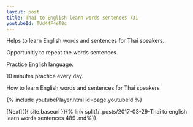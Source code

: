 ```yaml
---
layout: post
title: Thai to English learn words sentences 731 
youtubeId: TUd44F4eT8c
---
```

 
 
Helps to learn English words and sentences for Thai speakers.

Opportunitiy to repeat the words sentences. 

Practice English language. 
 
10 minutes practice every day. 
 
How to learn English words and sentences for Thai speakers 
 
{% include youtubePlayer.html id=page.youtubeId %}
 
 
[Next]({{ site.baseurl }}{% link  split1/_posts/2017-03-29-Thai to english learn words sentences 489 .md%})
 
